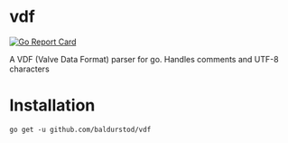 # vdf
[![Go Report Card](https://goreportcard.com/badge/github.com/baldurstod/vdf)](https://goreportcard.com/badge/github.com/baldurstod/vdf)

A VDF (Valve Data Format) parser for go. Handles comments and UTF-8 characters

# Installation

```
go get -u github.com/baldurstod/vdf
```
